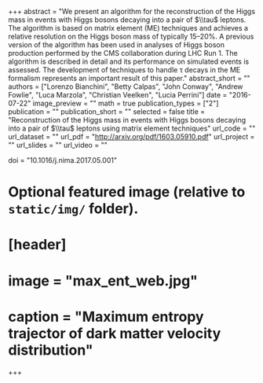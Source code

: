 +++
abstract = "We present an algorithm for the reconstruction of the Higgs mass in events with Higgs bosons decaying into a pair of $\\tau$ leptons. The algorithm is based on matrix element (ME) techniques and achieves a relative resolution on the Higgs boson mass of typically 15–20%. A previous version of the algorithm has been used in analyses of Higgs boson production performed by the CMS collaboration during LHC Run 1. The algorithm is described in detail and its performance on simulated events is assessed. The development of techniques to handle τ decays in the ME formalism represents an important result of this paper."
abstract_short = ""
authors = ["Lorenzo Bianchini", "Betty Calpas", "John Conway", "Andrew Fowlie", "Luca Marzola", "Christian Veelken", "Lucia Perrini"]
date = "2016-07-22"
image_preview = ""
math = true
publication_types = ["2"]
publication = ""
publication_short = ""
selected = false
title = "Reconstruction of the Higgs mass in events with Higgs bosons decaying into a pair of $\\tau$ leptons using matrix element techniques"
url_code = ""
url_dataset = ""
url_pdf = "http://arxiv.org/pdf/1603.05910.pdf"
url_project = ""
url_slides = ""
url_video = ""

doi = "10.1016/j.nima.2017.05.001"

# Optional featured image (relative to `static/img/` folder).
# [header]
#   image = "max_ent_web.jpg"
#   caption = "Maximum entropy trajector of dark matter velocity distribution"

+++
